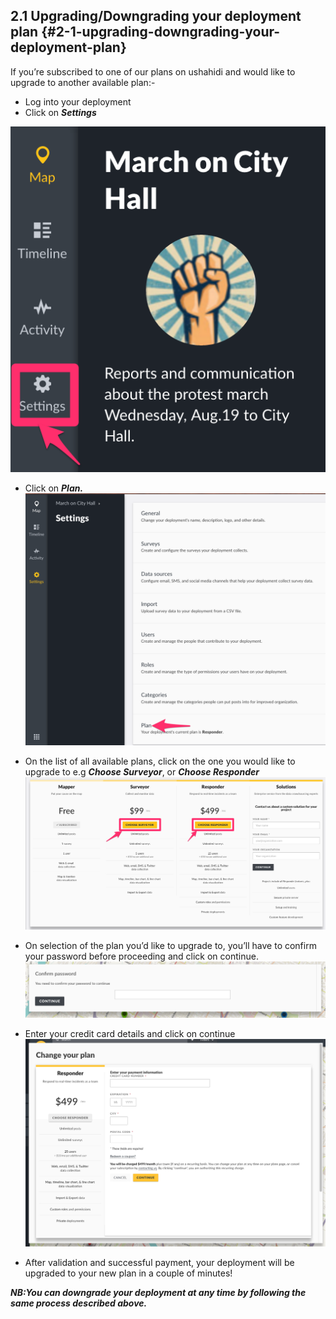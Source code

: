 ## 2.1 Upgrading/Downgrading your deployment plan {#2-1-upgrading-downgrading-your-deployment-plan}

If you’re subscribed to one of our plans on ushahidi and would like to upgrade to another available plan:-

* Log into your deployment
* Click on _**Settings**_

![](/assets/Click_on_settings.png)

* Click on _**Plan.**_![](/assets/Click_on_plan.png)

* On the list of all available plans, click on the one you would like to upgrade to e.g _**Choose Surveyor**_, or _**Choose Responder**_![](/assets/Select_a_plan_to_upgrade.png)

* On selection of the plan you’d like to upgrade to, you’ll have to confirm your password before proceeding and click on continue.![](/assets/confirm_password.png)

* Enter your credit card details and click on continue![](/assets/credit_card_deets.png)

* After validation and successful payment, your deployment will be upgraded to your new plan in a couple of minutes!

_**NB:You can downgrade your deployment at any time by following the same process described above.**_

